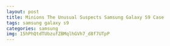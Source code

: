 ```yaml
---
layout: post
title: Minions The Unusual Suspects Samsung Galaxy S9 Case
tags: samsung galaxy s9
categories: samsung
img: 15hPhQtdTUbzufZBMqlhGVh7_d8f7UTpP
---
```

